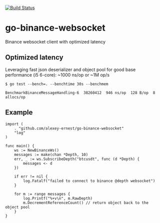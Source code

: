 [![Build Status](https://travis-ci.com/alexey-ernest/go-binance-websocket.svg?branch=master)](https://travis-ci.com/alexey-ernest/go-binance-websocket)

# go-binance-websocket
Binance websocket client with optimized latency

## Optimized latency
Leveraging fast json deserializer and object pool for good base performance (i5 6-core): ~1000 ns/op or ~1M op/s
```
$ go test --bench=. --benchtime 30s --benchmem

BenchmarkBinanceMessageHandling-6  38260412  946 ns/op  128 B/op  8 allocs/op
```

## Example

```
import (
	. "github.com/alexey-ernest/go-binance-websocket"
	"log"
)

func main() {
	ws := NewBinanceWs()
	messages := make(chan *Depth, 10)
	err, _ := ws.SubscribeDepth("btcusdt", func (d *Depth) {
		messages <- d
	})

	if err != nil {
		log.Fatalf("failed to connect to binance @depth websocket")
	}

	for m := range messages {
		log.Printf("%+v\n", m.RawDepth)
		m.DecrementReferenceCount() // return object back to the object pool
	}
}
```
